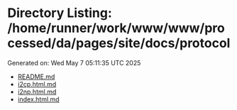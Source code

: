 # Directory Listing: /home/runner/work/www/www/processed/da/pages/site/docs/protocol
Generated on: Wed May  7 05:11:35 UTC 2025

- [README.md](README.md)
- [i2cp.html.md](i2cp.html.md)
- [i2np.html.md](i2np.html.md)
- [index.html.md](index.html.md)
